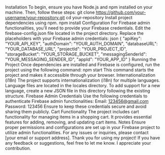 Installation
To begin, ensure you have Node.js and npm installed on your machine. Then, follow these steps:
git clone https://github.com/your-username/your-repository.git
cd your-repository
Install project dependencies using npm.
npm install
Configuration
For Firebase admin functionalities, you'll need to provide your Firebase credentials. Edit the firebase-config.json file located in the project directory. Replace the placeholders with your Firebase admin credentials:
json
{
  "apiKey": "YOUR_API_KEY",
  "authDomain": "YOUR_AUTH_DOMAIN",
  "databaseURL": "YOUR_DATABASE_URL",
  "projectId": "YOUR_PROJECT_ID",
  "storageBucket": "YOUR_STORAGE_BUCKET",
  "messagingSenderId": "YOUR_MESSAGING_SENDER_ID",
  "appId": "YOUR_APP_ID"
}
Running the Project
Once dependencies are installed and Firebase is configured, run the project using the following command:
npm start
This command starts the project and makes it accessible through your browser.
Internationalization (i18n)
The project supports internationalization (i18n) for multiple languages. Language files are located in the locales directory. To add support for a new language, create a new JSON file in this directory following the existing structure.
Firebase Admin Credentials
Use the following credentials to authenticate Firebase admin functionalities:
Email: 123456@gmail.com
Password: 123456
Ensure to keep these credentials secure and avoid sharing them publicly.
Cart Functionality
The project includes cart functionality for managing items in a shopping cart. It provides essential features for adding, removing, and updating cart items.
Notes
Ensure proper permissions and configurations are set up in your Firebase project to utilize admin functionalities.
For any issues or inquiries, please contact [your email or support address].
Thank you for using my project! If you have any feedback or suggestions, feel free to let me know. I appreciate your contribution.

  